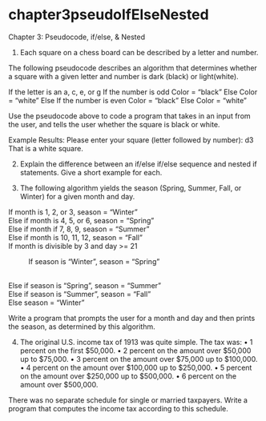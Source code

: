 <style type="text/css">
<!--
.tab { margin-left: 40px; }
-->
</style>
# chapter3pseudoIfElseNested

Chapter 3: Pseudocode, if/else, & Nested

1. Each square on a chess board can be described by a letter and number.

 
The following pseudocode describes an algorithm that determines whether a square with a given letter and number is dark (black) or light(white).

If the letter is an a, c, e, or g
	If the number is odd
		Color = “black”
	Else
		Color = “white”
Else
	If the number is even
		Color = “black”
	Else
		Color = “white”

Use the pseudocode above to code a program that takes in an input from the user, and tells the user whether the square is black or white.

Example Results:
Please enter your square (letter followed by number): d3
That is a white square.


2. Explain the difference between an if/else if/else sequence and nested if statements. Give a short example for each.


3. The following algorithm yields the season (Spring, Summer, Fall, or Winter) for a given month and day.

If month is 1, 2, or 3, season = “Winter”
<br/>Else if month is 4, 5, or 6, season = “Spring”
<br/>Else if month if 7, 8, 9, season = “Summer”
<br/>Else if month is 10, 11, 12, season = “Fall”
<br/>If month is divisible by 3 and day >= 21
	<br/><p class="tab">If season is “Winter”, season = “Spring”</p>
	<br/>Else if season is “Spring”, season = “Summer”
	<br/>Else if season is “Summer”, season = “Fall”
	<br/>Else season = “Winter”

Write a program that prompts the user for a month and day and then prints the season, as determined by this algorithm.

4. The original U.S. income tax of 1913 was quite simple. The tax was:
•	1 percent on the first $50,000.
•	2 percent on the amount over $50,000 up to $75,000.
•	3 percent on the amount over $75,000 up to $100,000.
•	4 percent on the amount over $100,000 up to $250,000.
•	5 percent on the amount over $250,000 up to $500,000.
•	6 percent on the amount over $500,000.

There was no separate schedule for single or married taxpayers. Write a program that computes the income tax according to this schedule.
 


